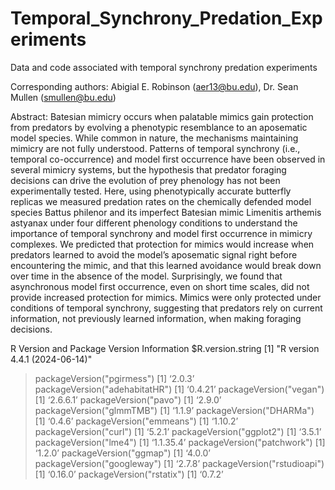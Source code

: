 # Temporal_Synchrony_Predation_Experiments
Data and code associated with temporal synchrony predation experiments 

Corresponding authors: Abigial E. Robinson (aer13@bu.edu), Dr. Sean Mullen (smullen@bu.edu)

Abstract: Batesian mimicry occurs when palatable mimics gain protection from predators by evolving a phenotypic resemblance to an aposematic model species. While common in nature, the mechanisms maintaining mimicry are not fully understood. Patterns of temporal synchrony (i.e., temporal co-occurrence) and model first occurrence have been observed in several mimicry systems, but the hypothesis that predator foraging decisions can drive the evolution of prey phenology has not been experimentally tested. Here, using phenotypically accurate butterfly replicas we measured predation rates on the chemically defended model species Battus philenor and its imperfect Batesian mimic Limenitis arthemis astyanax under four different phenology conditions to understand the importance of temporal synchrony and model first occurrence in mimicry complexes. We predicted that protection for mimics would increase when predators learned to avoid the model’s aposematic signal right before encountering the mimic, and that this learned avoidance would break down over time in the absence of the model. Surprisingly, we found that asynchronous model first occurrence, even on short time scales, did not provide increased protection for mimics. Mimics were only protected under conditions of temporal synchrony, suggesting that predators rely on current information, not previously learned information, when making foraging decisions.  

R Version and Package Version Information 
$R.version.string
[1] "R version 4.4.1 (2024-06-14)"

> packageVersion("pgirmess")
[1] ‘2.0.3’
> packageVersion("adehabitatHR")
[1] ‘0.4.21’
> packageVersion("vegan")
[1] ‘2.6.6.1’
> packageVersion("pavo")
[1] ‘2.9.0’
> packageVersion("glmmTMB")
[1] ‘1.1.9’
> packageVersion("DHARMa")
[1] ‘0.4.6’
> packageVersion("emmeans")
[1] ‘1.10.2’
> packageVersion("curl")
[1] ‘5.2.1’
> packageVersion("ggplot2")
[1] ‘3.5.1’
> packageVersion("lme4")
[1] ‘1.1.35.4’
> packageVersion("patchwork")
[1] ‘1.2.0’
> packageVersion("ggmap")
[1] ‘4.0.0’
> packageVersion("googleway")
[1] ‘2.7.8’
> packageVersion("rstudioapi")
[1] ‘0.16.0’
> packageVersion("rstatix")
[1] ‘0.7.2’

